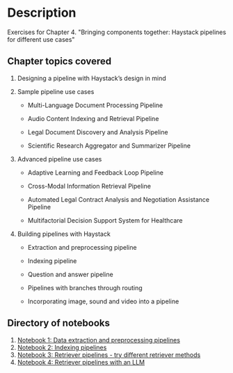# Description

Exercises for Chapter 4. "Bringing components together: Haystack pipelines for different use cases"

## Chapter topics covered

1. Designing a pipeline with Haystack’s design in mind 

2. Sample pipeline use cases 

    * Multi-Language Document Processing Pipeline 

    * Audio Content Indexing and Retrieval Pipeline 

    * Legal Document Discovery and Analysis Pipeline 

    * Scientific Research Aggregator and Summarizer Pipeline 
 
3. Advanced pipeline use cases 

    * Adaptive Learning and Feedback Loop Pipeline 

    * Cross-Modal Information Retrieval Pipeline 

    * Automated Legal Contract Analysis and Negotiation Assistance Pipeline 

    * Multifactorial Decision Support System for Healthcare 

4. Building pipelines with Haystack  

    * Extraction and preprocessing pipeline 

    * Indexing pipeline 

    * Question and answer pipeline 

    * Pipelines with branches through routing 

    * Incorporating image, sound and video into a pipeline 

## Directory of notebooks

1. [Notebook 1: Data extraction and preprocessing pipelines](./jupyter-notebooks/data-extraction-preprocessing-pipelines.ipynb)
2. [Notebook 2: Indexing pipelines](./jupyter-notebooks/indexing-pipelines.ipynb)
3. [Notebook 3: Retriever pipelines - try different retriever methods](./jupyter-notebooks/retriever-pipelines.ipynb)
4. [Notebook 4: Retriever pipelines with an LLM](./jupyter-notebooks/retriever-pipelines-with-llm.ipynb)